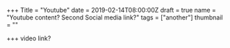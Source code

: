 +++
Title = "Youtube"
date = 2019-02-14T08:00:00Z
draft = true
name = "Youtube content? Second Social media link?"
tags = ["another"]
thumbnail = ""

+++
video link?